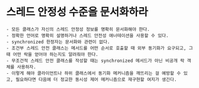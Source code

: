 # 스레드 안정성 수준을 문서화하라
    - 모든 클래스가 자신의 스레드 안정성 정보를 명확히 문서화해야 한다.
    - 정확한 언어로 명확히 설명하거나 스레드 안전성 애너테이션을 사용할 수 있다.
    - synchronized 한정자는 문서화와 관련이 없다.
    - 조건부 스레드 안전 클래스는 메서드를 어떤 순서로 호출할 때 외부 동기화가 요구되고, 그때 어떤 락을 얻어야 하는지도 알려줘야 한다.
    - 무조건적 스레드 안전 클래스를 작성할 때는 synchronized 메서드가 아닌 비공개 락 객체를 사용하자.
    - 이렇게 해야 클라이언트나 하위 클래스에서 동기화 메커니즘을 깨뜨리는 걸 예방할 수 있고, 필요하다면 다음에 더 정교한 동시성 제어 메커니즘으로 재구현할 여지가 생긴다.